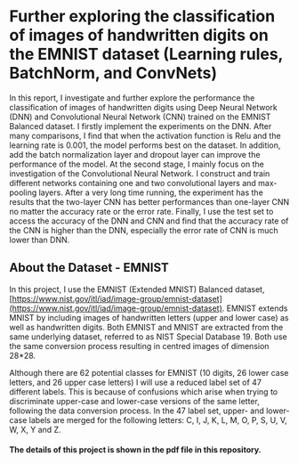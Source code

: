 # Further exploring the classification of images of handwritten digits on the EMNIST dataset (Learning rules, BatchNorm, and ConvNets)
In this report, I investigate and further explore the performance the classification of images of handwritten digits using Deep Neural Network (DNN) and Convolutional Neural Network (CNN) trained on the EMNIST Balanced dataset. I firstly implement the experiments on the DNN. After many comparisons, I find that when the activation function is Relu and the learning rate is 0.001, the model performs best on the dataset. In addition, add the batch normalization layer and dropout layer can improve the performance of the model. At the second stage, I mainly focus on the investigation of the Convolutional Neural Network. I construct and train different networks containing one and two convolutional layers and max-pooling layers. After a very long time running, the experiment has the results that the two-layer CNN has better performances than one-layer CNN no matter the accuracy rate or the error rate. Finally, I use the test set to access the accuracy of the DNN and CNN and find that the accuracy rate of the CNN is higher than the DNN, especially the error rate of CNN is much lower than DNN.

## About the Dataset - EMNIST
In this project, I use the EMNIST (Extended MNIST) Balanced dataset, [https://www.nist.gov/itl/iad/image-group/emnist-dataset](https://www.nist.gov/itl/iad/image-group/emnist-dataset). EMNIST extends MNIST by including images of handwritten
letters (upper and lower case) as well as handwritten digits. Both EMNIST and MNIST are extracted from
the same underlying dataset, referred to as NIST Special Database 19. Both use the same conversion process
resulting in centred images of dimension 28*28.

Although there are 62 potential classes for EMNIST (10 digits, 26 lower case letters, and 26 upper case letters)
I will use a reduced label set of 47 different labels. This is because of confusions which arise when trying to
discriminate upper-case and lower-case versions of the same letter, following the data conversion process. In the
47 label set, upper- and lower-case labels are merged for the following letters: C, I, J, K, L, M, O, P, S, U, V, W,
X, Y and Z.

#### The details of this project is shown in the pdf file in this repository.
